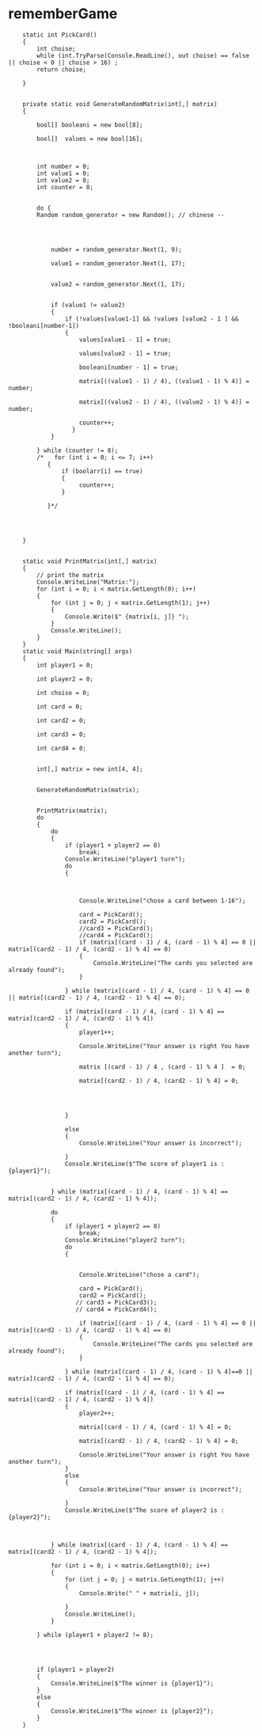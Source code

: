 # rememberGame

        static int PickCard()
        {
            int choise;
            while (int.TryParse(Console.ReadLine(), out choise) == false || choise < 0 || choise > 16) ;
            return choise;

        }


        private static void GenerateRandomMatrix(int[,] matrix)
        {
           
            bool[] booleani = new bool[8];
           
            bool[]  values = new bool[16];

           
          
            int number = 0;
            int value1 = 0;
            int value2 = 0;
            int counter = 0;


            do { 
            Random random_generator = new Random(); // chinese --




                number = random_generator.Next(1, 9);

                value1 = random_generator.Next(1, 17);


                value2 = random_generator.Next(1, 17);


                if (value1 != value2)
                {
                    if (!values[value1-1] && !values [value2 - 1 ] && !booleani[number-1])
                    {
                        values[value1 - 1] = true;

                        values[value2 - 1] = true;

                        booleani[number - 1] = true;

                        matrix[((value1 - 1) / 4), ((value1 - 1) % 4)] = number;

                        matrix[((value2 - 1) / 4), ((value2 - 1) % 4)] = number;

                        counter++;
                      }
                }
               
            } while (counter != 8);
            /*   for (int i = 0; i <= 7; i++)
               {
                   if (boolarr[i] == true)
                   {
                        counter++;
                   }

               }*/




        }

   
        static void PrintMatrix(int[,] matrix)
        {
            // print the matrix
            Console.WriteLine("Matrix:");
            for (int i = 0; i < matrix.GetLength(0); i++)
            {
                for (int j = 0; j < matrix.GetLength(1); j++)
                {
                    Console.Write($" {matrix[i, j]} ");
                }
                Console.WriteLine();
            }
        }
        static void Main(string[] args)
        {
            int player1 = 0;

            int player2 = 0;

            int choise = 0;

            int card = 0;

            int card2 = 0;

            int card3 = 0;

            int card4 = 0;


            int[,] matrix = new int[4, 4];

           
            GenerateRandomMatrix(matrix);
           

            PrintMatrix(matrix);
            do
            {
                do
                {
                    if (player1 + player2 == 8)
                        break;
                    Console.WriteLine("player1 turn");
                    do
                    {



                        Console.WriteLine("chose a card between 1-16");

                        card = PickCard();
                        card2 = PickCard();
                        //card3 = PickCard();
                        //card4 = PickCard();
                        if (matrix[(card - 1) / 4, (card - 1) % 4] == 0 || matrix[(card2 - 1) / 4, (card2 - 1) % 4] == 0)
                        {
                            Console.WriteLine("The cards you selected are already found");
                        }

                    } while (matrix[(card - 1) / 4, (card - 1) % 4] == 0 || matrix[(card2 - 1) / 4, (card2 - 1) % 4] == 0);
                    
                    if (matrix[(card - 1) / 4, (card - 1) % 4] == matrix[(card2 - 1) / 4, (card2 - 1) % 4])
                    {
                        player1++;

                        Console.WriteLine("Your answer is right You have another turn");

                        matrix [(card - 1) / 4 , (card - 1) % 4 ]  = 0;

                        matrix[(card2 - 1) / 4, (card2 - 1) % 4] = 0;




                    }

                    else
                    {
                        Console.WriteLine("Your answer is incorrect");

                    }
                    Console.WriteLine($"The score of player1 is : {player1}");


                } while (matrix[(card - 1) / 4, (card - 1) % 4] == matrix[(card2 - 1) / 4, (card2 - 1) % 4]);

                do
                {
                    if (player1 + player2 == 8)
                        break;
                    Console.WriteLine("player2 turn");
                    do
                    {


                        Console.WriteLine("chose a card");

                        card = PickCard();
                        card2 = PickCard();
                       // card3 = PickCard3();
                       // card4 = PickCard4();

                        if (matrix[(card - 1) / 4, (card - 1) % 4] == 0 || matrix[(card2 - 1) / 4, (card2 - 1) % 4] == 0)
                        {
                            Console.WriteLine("The cards you selected are already found");
                        }

                    } while (matrix[(card - 1) / 4, (card - 1) % 4]==0 || matrix[(card2 - 1) / 4, (card2 - 1) % 4] == 0);

                    if (matrix[(card - 1) / 4, (card - 1) % 4] == matrix[(card2 - 1) / 4, (card2 - 1) % 4])
                    {
                        player2++;

                        matrix[(card - 1) / 4, (card - 1) % 4] = 0;

                        matrix[(card2 - 1) / 4, (card2 - 1) % 4] = 0;

                        Console.WriteLine("Your answer is right You have another turn");
                    }
                    else
                    {
                        Console.WriteLine("Your answer is incorrect");

                    }
                    Console.WriteLine($"The score of player2 is : {player2}");



                } while (matrix[(card - 1) / 4, (card - 1) % 4] == matrix[(card2 - 1) / 4, (card2 - 1) % 4]);

                for (int i = 0; i < matrix.GetLength(0); i++)
                {
                    for (int j = 0; j < matrix.GetLength(1); j++)
                    {
                        Console.Write(" " + matrix[i, j]);

                    }
                    Console.WriteLine();
                }

            } while (player1 + player2 != 8);




            if (player1 > player2)
            {
                Console.WriteLine($"The winner is {player1}");
            }
            else
            {
                Console.WriteLine($"The winner is {player2}");
            }
        }
